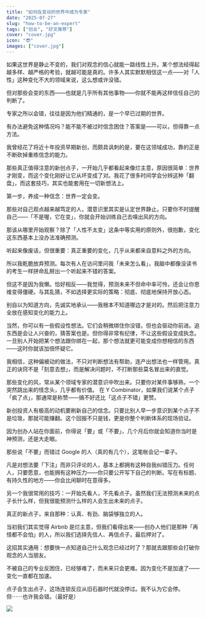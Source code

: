 ```yaml
---
title: "如何在变动的世界中成为专家"
date: "2025-07-27"
slug: "how-to-be-an-expert"
tags: ["创业", "好文推荐"]
cover: "cover.jpg"
icon: "😎"
images: ["cover.jpg"]
---
```

如果这世界是静止不变的，我们对观念的信心就能一路线性上升。某个想法经得起越多样、越严格的考验，就越可能是真的。许多人其实默默相信这一点——对「人性」这种变化不大的领域来说，这么想或许没错。



但对那些会变的东西——也就是几乎所有其他事物——你就不能再这样信任自己的判断了。



专家之所以会错，往往是因为他们精通的，是一个早已过期的世界。



有办法避免这种情况吗？能不能不被过时信念困住？答案是——可以，但得靠一点方法。



我曾经花了将近十年投资早期新创，而颇具讽刺的是，要在这领域成功，靠的正是不断砍掉重练信念的能力。



那些真正值得注意的新创点子，一开始几乎都看起来像烂主意，原因很简单：世界才刚变，而这个变化刚好让它从坏变成了对。我花了很多时间学会分辨这种「翻盘」，而这套技巧，其实也能套用在一切新想法上。



第一步，养成一种信念：世界一定会变。



那些对自己观点越来越笃定的人，潜意识里其实是认定世界静止。只要你不时提醒自己——「不是喔，它在变」，你就会开始训练自己去嗅出风的方向。



那该从哪里开始观察？除了「人性不太变」这条中等实用的原则外，很抱歉，变化这东西基本上没办法准确预测。



听起来像废话，但很重要：真正重要的变化，几乎从来都来自意料之外的方向。



所以我乾脆放弃预测。每次有人在访问里问我「未来怎么看」，我脑中都像没读书的考生一样拼命乱掰出一个听起来不错的答案。



但这不是因为我懒。恰好相反——我觉得，预测未来不但命中率可怜，还会让你思维变得僵硬。与其乱猜，不如选择更实际的策略：彻底、彻底地保持开放心态。



别自以为知道方向，先诚实地承认——我根本不知道哪边才是对的。然后把注意力全放在感知变化的能力上。



当然，你可以有一些假设性想法。它们会稍微绑住你没错，但也会驱动你前进。追东西是会让人兴奋的，猜答案也是。但你得非常有纪律，不让这些假设变成执念。
一旦别人开始把某个想法跟你绑在一起，那个想法就更可能变成你想相信的东西——这时你就该加倍怀疑它。



我相信，这种偏被动的做法，不只对判断想法有帮助，连产出想法也一样管用。真正的诀窍不是「刻意去想」，而是解决问题时，不打断那些莫名冒出来的直觉。



那些变化的风，常从某个领域专家的潜意识中吹出来。只要你对某件事够熟，一个突然跳出来的怪念头，几乎都有价值。
在 Y Combinator，如果我们说某个点子「疯了点」，那通常是称赞——搞不好还比「这点子不错」更赞。



新创投资人有极高的动机要刷新自己的信念。只要比别人早一步意识到某个点子不是垃圾，那就可能赚翻。这个回报不只是钱，更是你整个判断体系的现场验证。



因为创办人站在你面前，你得说「要」或「不要」，几个月后你就会知道你当时是神预测，还是大走眼。



那些说「不要」而错过 Google 的人（真的有几个），这笔帐会记一辈子。



凡是对想法要「下注」而非只评论的人，基本上都拥有这种自我纠错压力。任何人，只要愿意，也能拥有这种压力——你只要公开写下自己的判断。写在有标题、有持久性的地方——你会比闲聊时在意得多。



另一个我很常用的技巧：一开始先看人，不先看点子。虽然我们无法预测未来的点子长什么样，但我很能预测什么样的人会生出未来的点子。



真正的新点子，来自那种：认真、有劲、脑袋够独立的人。



当初我们其实觉得 Airbnb 是烂主意，但我们看得出来——创办人他们是那种「再怪都不会怕」的人，所以我们选择先信人、再信点子，最后押对了。



这招其实通用：想要快一点知道自己什么观念已经过时了？那就去跟那些会打破你观念的人当朋友。



不被自己的专业反困住，已经够难了，而未来只会更难。因为变化不是加速了——变化一直都在加速。



点子会生出点子，这场连锁反应从旧石器时代就没停过。我不认为它会停。
但⋯⋯也许我会错。（最好是）




![](https://prod-files-secure.s3.us-west-2.amazonaws.com/112d0858-5090-4d34-a606-b75eb8d65fd2/46476355-9cf3-4e99-9b7a-3531bc426380/1000202064.png?X-Amz-Algorithm=AWS4-HMAC-SHA256&X-Amz-Content-Sha256=UNSIGNED-PAYLOAD&X-Amz-Credential=ASIAZI2LB466QDZX6J6U%2F20251020%2Fus-west-2%2Fs3%2Faws4_request&X-Amz-Date=20251020T231205Z&X-Amz-Expires=3600&X-Amz-Security-Token=IQoJb3JpZ2luX2VjEE4aCXVzLXdlc3QtMiJHMEUCIGk3TfUC4pr4f8RyHvul8EjDOhJPkVbpbqruFWd5E5n9AiEA5E20ESP6VExmSnsZQvKzcUW7kgZO0sbIivN866CDjXcqiAQI9%2F%2F%2F%2F%2F%2F%2F%2F%2F%2F%2FARAAGgw2Mzc0MjMxODM4MDUiDKSICWS%2FEdSyHxgK4ircA7F4O7SweRK%2BDi63uGKnmoLYFzpyEArCqGjZqqvgokYBgqV8qkGet31AdaLt6Lfm33m6hQYDHAoVqwoq%2Fxoos8Y6zxT%2BUKAvE1Icvtpx3Lvehc8zJ8nEu3ZAven3P1%2F3jAa%2BM%2BYE7NLTkbLxQUBBBXbC4xI302Ne5J1RFRn4t7Fv0nbOqCGl5A%2BKajEcsYKtC3YxjsqYb99h8PLalJTZUhguRfghj6FXf7tOurGYXlII4kpCEjigVwOHLRSm5KepxUF%2FHB7gQG44XHKbGGNfXJQKors3PTxL8zynz0Vda67NiSbc8Ixij5%2BP4zpwJ0265ETl8PZfMxzUgGXaQOW1A2vJekskGW5DgzQSLDz%2BE8Sqtv0s%2BtLo7TIDCTmMDSpoclezPYKE9yBXWilVG6ob649uER1RYhY0N5Ksvacpk3KQdED9mkhb%2BCHi4UvKbBRygeSTtH5B%2FOYZM7yISUiEzUNSrPVDQOJ%2FM4Yl8aS%2B9%2B2QzGVFCkJ9hX%2FsJNDNTk3FKmBfAEtgKr6amQF9AYi%2BO4JeVwPI1d1rviWcw2dqeFKsORbLgHbv5uqtktfL4G%2FE2hyd71pHe15AZjPs8IKhKAEolJfBRDSdCGl9maJ3hZHLjTzieAEXIIQ7tQSBMPPp2scGOqUBOBmFwdXpJhFIenq%2FJEWtdFPmyd2i9ocSxUE%2FZE4QOmIDAqWEfIINdOh5Xwc7ChfN7kwI7pO2DDcZSHzfYa2wx7KG7OvdeCLDrW0gj6oVIRICziMAdXc7thRL11TD9M7CK6du5Zgppshoo9PgVYS16sXQUrSs1aObRWj18KQ5HfN6YPptf%2BmEvMw68xsnGeIu12h6semSEg2I4N8M4kiGyTwrNge3&X-Amz-Signature=f00979ae022ef827978edd806e58be2438644052028a8e1c70665dd3040847f1&X-Amz-SignedHeaders=host&x-amz-checksum-mode=ENABLED&x-id=GetObject)

